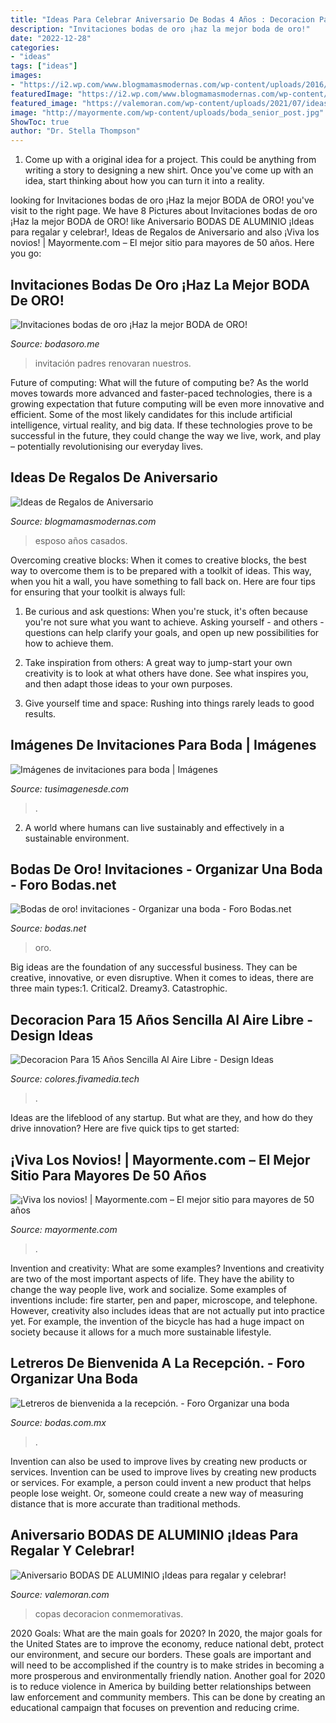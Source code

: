 ```yaml
---
title: "Ideas Para Celebrar Aniversario De Bodas 4 Años : Decoracion Para 15 Años Sencilla Al Aire Libre"
description: "Invitaciones bodas de oro ¡haz la mejor boda de oro!"
date: "2022-12-28"
categories:
- "ideas"
tags: ["ideas"]
images:
- "https://i2.wp.com/www.blogmamasmodernas.com/wp-content/uploads/2016/08/IMG_4704-1024x1024.jpg?resize=1024%2C1024"
featuredImage: "https://i2.wp.com/www.blogmamasmodernas.com/wp-content/uploads/2016/08/IMG_4704-1024x1024.jpg?resize=1024%2C1024"
featured_image: "https://valemoran.com/wp-content/uploads/2021/07/ideas-de-regalo-para-bodas-de-aluminio.jpg"
image: "http://mayormente.com/wp-content/uploads/boda_senior_post.jpg"
ShowToc: true
author: "Dr. Stella Thompson"
---
```



1. Come up with a original idea for a project. This could be anything from writing a story to designing a new shirt. Once you've come up with an idea, start thinking about how you can turn it into a reality. 

	

		
looking for Invitaciones bodas de oro ¡Haz la mejor BODA de ORO! you've visit to the right page. We have 8 Pictures about Invitaciones bodas de oro ¡Haz la mejor BODA de ORO! like Aniversario BODAS DE ALUMINIO ¡Ideas para regalar y celebrar!, Ideas de Regalos de Aniversario and also ¡Viva los novios! | Mayormente.com – El mejor sitio para mayores de 50 años. Here you go:
		
    
## Invitaciones Bodas De Oro ¡Haz La Mejor BODA De ORO!

<img loading=lazy src="https://bodasoro.me/wp-content/uploads/2018/09/invitaciones-bodas-de-oro-tarjeta-1024x1024.jpg" onerror="this.onerror=null;this.src='https://tse2.mm.bing.net/th?id=OIP.F5CmOuGi9_1gzibOz0AuAQHaHa&amp;pid=15.1';" alt="Invitaciones bodas de oro ¡Haz la mejor BODA de ORO!">

_Source: bodasoro.me_

>invitación padres renovaran nuestros. 

	

Future of computing: What will the future of computing be?
As the world moves towards more advanced and faster-paced technologies, there is a growing expectation that future computing will be even more innovative and efficient. Some of the most likely candidates for this include artificial intelligence, virtual reality, and big data. If these technologies prove to be successful in the future, they could change the way we live, work, and play – potentially revolutionising our everyday lives.

    
## Ideas De Regalos De Aniversario

<img loading=lazy src="https://i2.wp.com/www.blogmamasmodernas.com/wp-content/uploads/2016/08/IMG_4704-1024x1024.jpg?resize=1024%2C1024" onerror="this.onerror=null;this.src='https://tse4.mm.bing.net/th?id=OIP.vu3xOFvqatANeMZS1ounCwHaHa&amp;pid=15.1';" alt="Ideas de Regalos de Aniversario">

_Source: blogmamasmodernas.com_

>esposo años casados. 

	

Overcoming creative blocks:
When it comes to creative blocks, the best way to overcome them is to be prepared with a toolkit of ideas. This way, when you hit a wall, you have something to fall back on. Here are four tips for ensuring that your toolkit is always full:
1. Be curious and ask questions: When you're stuck, it's often because you're not sure what you want to achieve. Asking yourself - and others - questions can help clarify your goals, and open up new possibilities for how to achieve them.

2. Take inspiration from others: A great way to jump-start your own creativity is to look at what others have done. See what inspires you, and then adapt those ideas to your own purposes.

3. Give yourself time and space: Rushing into things rarely leads to good results.

    
## Imágenes De Invitaciones Para Boda | Imágenes

<img loading=lazy src="http://tusimagenesde.com/wp-content/uploads/2016/04/invitaciones-para-boda-3.jpg" onerror="this.onerror=null;this.src='https://tse2.mm.bing.net/th?id=OIP.UOu-F_5aH7Sh7fN68Rnq_AHaFL&amp;pid=15.1';" alt="Imágenes de invitaciones para boda | Imágenes">

_Source: tusimagenesde.com_

>. 

	

2. A world where humans can live sustainably and effectively in a sustainable environment. 

    
## Bodas De Oro! Invitaciones - Organizar Una Boda - Foro Bodas.net

<img loading=lazy src="https://cdn0.bodas.net/usuarios/fotos/5/3/7/3/cfb_521796.jpg" onerror="this.onerror=null;this.src='https://tse1.mm.bing.net/th?id=OIP.8b16nR6ghM54AQ1kz9TOOgAAAA&amp;pid=15.1';" alt="Bodas de oro! invitaciones - Organizar una boda - Foro Bodas.net">

_Source: bodas.net_

>oro. 

	

Big ideas are the foundation of any successful business. They can be creative, innovative, or even disruptive. When it comes to ideas, there are three main types:1. Critical2. Dreamy3. Catastrophic.

    
## Decoracion Para 15 Años Sencilla Al Aire Libre - Design Ideas

<img loading=lazy src="https://i.pinimg.com/564x/3d/c6/94/3dc69422b68747cb86f9043d8d9ea200.jpg" onerror="this.onerror=null;this.src='https://tse1.mm.bing.net/th?id=OIP.Tp4ev2pbSUIk2gsOzQk4_gHaLH&amp;pid=15.1';" alt="Decoracion Para 15 Años Sencilla Al Aire Libre - Design Ideas">

_Source: colores.fivamedia.tech_

>. 

	

Ideas are the lifeblood of any startup. But what are they, and how do they drive innovation? Here are five quick tips to get started: 

    
## ¡Viva Los Novios! | Mayormente.com – El Mejor Sitio Para Mayores De 50 Años

<img loading=lazy src="http://mayormente.com/wp-content/uploads/boda_senior_post.jpg" onerror="this.onerror=null;this.src='https://tse2.mm.bing.net/th?id=OIP.qnhon_NC5g2KwdgwwI-8tAHaDt&amp;pid=15.1';" alt="¡Viva los novios! | Mayormente.com – El mejor sitio para mayores de 50 años">

_Source: mayormente.com_

>. 

	

Invention and creativity: What are some examples?
Inventions and creativity are two of the most important aspects of life. They have the ability to change the way people live, work and socialize. Some examples of inventions include: fire starter, pen and paper, microscope, and telephone. However, creativity also includes ideas that are not actually put into practice yet. For example, the invention of the bicycle has had a huge impact on society because it allows for a much more sustainable lifestyle.

    
## Letreros De Bienvenida A La Recepción. - Foro Organizar Una Boda

<img loading=lazy src="https://cdn0.bodas.com.mx/usr/5/4/6/0/cfb_825155.jpg" onerror="this.onerror=null;this.src='https://tse3.mm.bing.net/th?id=OIP._Pi7u-Ugh_izkgLgpzCHoQHaHa&amp;pid=15.1';" alt="Letreros de bienvenida a la recepción. - Foro Organizar una boda">

_Source: bodas.com.mx_

>. 

	

Invention can also be used to improve lives by creating new products or services.
Invention can be used to improve lives by creating new products or services. For example, a person could invent a new product that helps people lose weight. Or, someone could create a new way of measuring distance that is more accurate than traditional methods.

    
## Aniversario BODAS DE ALUMINIO ¡Ideas Para Regalar Y Celebrar!

<img loading=lazy src="https://valemoran.com/wp-content/uploads/2021/07/ideas-de-regalo-para-bodas-de-aluminio.jpg" onerror="this.onerror=null;this.src='https://tse4.mm.bing.net/th?id=OIP.IZcyBhMvQ3wZZrCneYJdiwHaHa&amp;pid=15.1';" alt="Aniversario BODAS DE ALUMINIO ¡Ideas para regalar y celebrar!">

_Source: valemoran.com_

>copas decoracion conmemorativas. 

	

2020 Goals: What are the main goals for 2020?
In 2020, the major goals for the United States are to improve the economy, reduce national debt, protect our environment, and secure our borders. These goals are important and will need to be accomplished if the country is to make strides in becoming a more prosperous and environmentally friendly nation. Another goal for 2020 is to reduce violence in America by building better relationships between law enforcement and community members. This can be done by creating an educational campaign that focuses on prevention and reducing crime.

